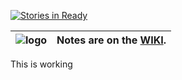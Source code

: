 [![Stories in Ready](https://badge.waffle.io/defn-podcast/show-notes.png?label=ready&title=Ready)](https://waffle.io/defn-podcast/show-notes)

|![logo](https://cloud.githubusercontent.com/assets/120437/20456631/b40d0276-ae7a-11e6-8524-a2605143e279.jpg) | Notes are on the [WIKI](https://github.com/defn-podcast/show-notes/wiki). |
|---|---|

This is working
